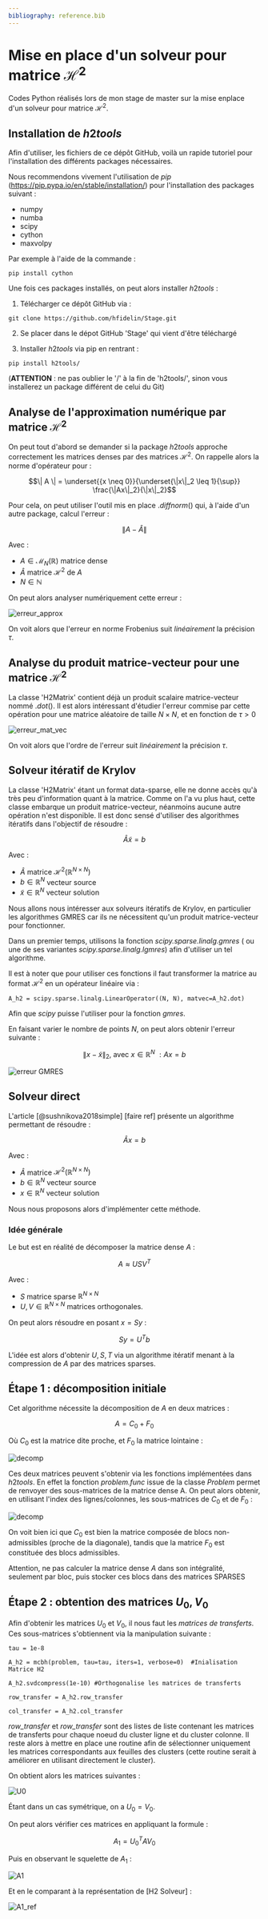 ```yaml
---
bibliography: reference.bib
---
```


# Mise en place d'un solveur pour matrice $\mathcal{H} ^ 2$

Codes Python réalisés lors de mon stage de master sur la mise enplace d'un solveur pour matrice $\mathcal{H}^2$.

## Installation de $h2tools$

Afin d'utiliser, les fichiers de ce dépôt GitHub, voilà un rapide tutoriel pour l'installation des différents packages nécessaires.

Nous recommendons vivement l'utilisation de $pip$ (https://pip.pypa.io/en/stable/installation/) pour l'installation des packages suivant :
 
* numpy
* numba
* scipy
* cython
* maxvolpy

Par exemple à l'aide de la commande :

```
pip install cython
```


Une fois ces packages installés, on peut alors installer $h2tools$ :

1. Télécharger ce dépôt GitHub via :

```
git clone https://github.com/hfidelin/Stage.git
```

2. Se placer dans le dépot GitHub 'Stage' qui vient d'être téléchargé

3. Installer $h2tools$ via pip en rentrant :

```
pip install h2tools/
```

(**ATTENTION** : ne pas oublier le '/' à la fin de 'h2tools/', sinon vous installerez un package différent de celui du Git)

## Analyse de l'approximation numérique par matrice $\mathcal{H} ^ 2$

On peut tout d'abord se demander si la package $h2tools$ approche correctement les matrices denses par des matrices $\mathcal{H} ^ 2$. On rappelle alors la norme d'opérateur pour : 

$$\| A \| = \underset{{x \neq 0}}{\underset{\|x\|_2 \leq 1}{\sup}} \frac{\|Ax\|_2}{\|x\|_2}$$



Pour cela, on peut utiliser l'outil mis en place $.diffnorm()$ qui, à l'aide d'un autre package, calcul l'erreur :

$$ \| A - \hat{A} \|$$

Avec :
* $A\in\mathcal{M}_N(\mathbb{R})$ matrice dense
* $\hat{A}~\mathrm{matrice}~\mathcal{H}^2~\mathrm{de}~A$ 
* $N \in \mathbb{N}$ 

On peut alors analyser numériquement cette erreur :

![erreur_approx](./Images/ERR_H2_SCIPY.png)

On voit alors que l'erreur en norme Frobenius suit *linéairement* la précision $\tau$.


## Analyse du produit matrice-vecteur pour une matrice $\mathcal{H} ^ 2$

La classe 'H2Matrix' contient déjà un produit scalaire matrice-vecteur nommé $.dot()$. Il est alors intéressant d'étudier l'erreur commise par cette opération pour une matrice aléatoire de taille $N \times N$, et en fonction de $\tau > 0$


![erreur_mat_vec](./Images/Err_Prod_Mat_Vec_log_N.png)

On voit alors que l'ordre de l'erreur suit *linéairement* la précision $\tau$. 

## Solveur itératif de Krylov

La classe 'H2Matrix' étant un format data-sparse, elle ne donne accès qu'à très peu d'information quant à la matrice. Comme on l'a vu plus haut, cette classe embarque un produit matrice-vecteur, néanmoins aucune autre opération n'est disponible. Il est donc sensé d'utiliser des algorithmes itératifs dans l'objectif de résoudre :

$$ \hat{A}\tilde{x} = b $$

Avec :
* $\hat{A}$ matrice $\mathcal{H} ^ 2 (\mathbb{R} ^ {N \times N})$
* $b\in\mathbb{R} ^ {N }$ vecteur source 
* $\tilde{x}\in\mathbb{R} ^ {N }$ vecteur solution

Nous allons nous intéresser aux solveurs itératifs de Krylov, en particulier les algorithmes GMRES car ils ne nécessitent qu'un produit matrice-vecteur pour fonctionner.

Dans un premier temps, utilisons la fonction *scipy.sparse.linalg.gmres* ( ou une de ses variantes *scipy.sparse.linalg.lgmres*) afin d'utiliser un tel algorithme.

Il est à noter que pour utiliser ces fonctions il faut transformer la matrice au format $\mathcal{H} ^ 2$ en un opérateur linéaire via :

```
A_h2 = scipy.sparse.linalg.LinearOperator((N, N), matvec=A_h2.dot)
```

Afin que *scipy* puisse l'utiliser pour la fonction $gmres$.

En faisant varier le nombre de points $N$, on peut alors obtenir l'erreur suivante :

$$\| x - \tilde{x} \|_2,~\mathrm{avec}~x\in\mathbb{R} ^ N~ : Ax=b$$

![erreur GMRES](./Images/Err_GMRES_H2.png)


## Solveur direct

L'article [@sushnikova2018simple] [faire ref] présente un algorithme permettant de résoudre :

$$ \hat{A} x = b $$

Avec :
* $\hat{A}$ matrice $\mathcal{H} ^ 2 (\mathbb{R} ^ {N \times N})$
* $b\in\mathbb{R} ^ {N }$ vecteur source 
* $x\in\mathbb{R} ^ {N }$ vecteur solution

Nous nous proposons alors d'implémenter cette méthode.

### Idée générale

Le but est en réalité de décomposer la matrice dense $A$ :


$$ A \approx U S V ^ T$$

Avec :
* $S$ matrice sparse $\mathbb{R} ^ {N \times N}$
* $U, V\in\mathbb{R} ^ {N \times N}$ matrices orthogonales.

On peut alors résoudre en posant $x=Sy$ :

$$Sy = U ^ T b$$

L'idée est alors d'obtenir $U, S, T$ via un algorithme itératif menant à la compression de $A$ par des matrices sparses.


## Étape 1 : décomposition initiale

Cet algorithme nécessite la décomposition de $A$ en deux matrices :

$$A = C_0 + F_0$$

Où $C_0$ est la matrice dite proche, et $F_0$ la matrice lointaine :


![decomp](./Images/C0_F0.png)


Ces deux matrices peuvent s'obtenir via les fonctions implémentées dans $h2tools$. En effet la fonction *problem.func* issue de la classe *Problem* permet de renvoyer des sous-matrices de la matrice dense A. On peut alors obtenir, en utilisant l'index des lignes/colonnes, les sous-matrices de $C_0$ et de $F_0$ : 

![decomp](./Images/decomp.png)

On voit bien ici que $C_0$ est bien la matrice composée de blocs non-admissibles (proche de la diagonale), tandis que la matrice $F_0$ est constituée des blocs admissibles.

Attention, ne pas calculer la matrice dense $A$ dans son intégralité, seulement par bloc, puis stocker ces blocs dans des matrices SPARSES

## Étape 2 : obtention des matrices $U_0, V_0$

Afin d'obtenir les matrices $U_0$ et $V_0$, il nous faut les *matrices de  transferts*. Ces sous-matrices s'obtiennent via la manipulation suivante :

```
tau = 1e-8

A_h2 = mcbh(problem, tau=tau, iters=1, verbose=0)  #Inialisation Matrice H2

A_h2.svdcompress(1e-10) #Orthogonalise les matrices de transferts

row_transfer = A_h2.row_transfer

col_transfer = A_h2.col_transfer
```

*row_transfer* et *row_transfer* sont des listes de liste contenant les matrices de transferts pour chaque noeud du cluster ligne et du cluster colonne. Il reste alors à mettre en place une routine afin de sélectionner uniquement les matrices correspondants aux feuilles des clusters (cette routine serait à améliorer en utilisant directement le cluster).

On obtient alors les matrices suivantes :

![U0](./Images/U0_imshow.png)

Étant dans un cas symétrique, on a $U_0 = V_0$.

On peut alors vérifier ces matrices en appliquant la formule :

$$A_1 = U_0 ^T A V_0$$

Puis en observant le squelette de $A_1$ :

![A1](./Images/A1_imshow.png)

Et en le comparant à la représentation de [H2 Solveur] :

![A1_ref](./Images/A1_ref.png)
